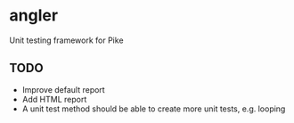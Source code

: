 angler
======

Unit testing framework for Pike

TODO
----

- Improve default report
- Add HTML report
- A unit test method should be able to create more unit tests, e.g. looping
